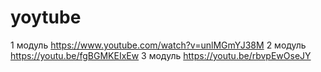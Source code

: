# yoytube
1 модуль https://www.youtube.com/watch?v=unlMGmYJ38M
2 модуль https://youtu.be/fgBGMKEIxEw
3 модуль https://youtu.be/rbvpEwOseJY
